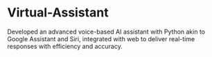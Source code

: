 # Virtual-Assistant

Developed an advanced voice-based AI assistant with Python akin to Google Assistant and Siri, integrated with web to deliver real-time responses with efficiency and accuracy.
